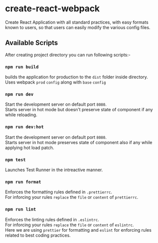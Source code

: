 # create-react-webpack

Create React Application with all standard practices, with easy formats known to users, so that users can easily modify the various config files.

## Available Scripts

After creating project directory you can run following scripts:-

### `npm run build`

builds the application for production to the `dist` folder inside directory.<br>
Uses webpack `prod` `config` along with `base` `config`

### `npm run dev`

Start the development server on default port `8080`.<br>
Starts server in hot mode but doesn't preserve state of component if any while reloading.

### `npm run dev:hot`

Start the development server on default port `8080`.<br>
Starts server in hot mode preserves state of component also if any while applying hot load patch.

### `npm test`

Launches Test Runner in the intreactive manner.

### `npm run format`

Enforces the formatting rules defined in `.prettierrc`.<br>
For inforcing your rules `replace` the `file` or `content` of `prettierrc`.

### `npm run lint`

Enforces the linting rules defined in `.eslintrc`.
<br>
For inforcing your rules `replace` the `file` or `content` of `eslintrc`.<br>
Here we are using `prettier` for formatting and `eslint` for enforcing rules related to best coding practices.
